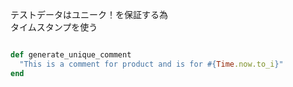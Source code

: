 テストデータはユニーク！を保証する為  
タイムスタンプを使う

``` ruby

def generate_unique_comment
  "This is a comment for product and is for #{Time.now.to_i}"
end

```
